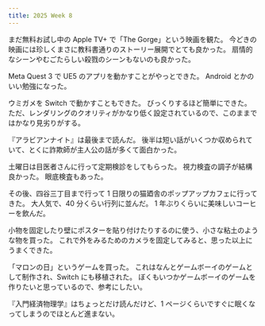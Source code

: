 ```yaml
---
title: 2025 Week 8
---
```


まだ無料お試し中の Apple TV+ で「The Gorge」という映画を観た。
今どきの映画には珍しくまさに教科書通りのストーリー展開でとても良かった。
扇情的なシーンやむごたらしい殺戮のシーンもないのも良かった。

Meta Quest 3 で UE5 のアプリを動かすことがやっとできた。
Android とかのいい勉強になった。

ウミガメを Switch で動かすこともできた。
びっくりするほど簡単にできた。
ただ、レンダリングのクオリティがかなり低く設定されているので、このままではかなり見劣りがする。

『アラビアンナイト』は最後まで読んだ。
後半は短い話がいくつか収められていて、とくに詐欺師が主人公の話が多くて面白かった。

土曜日は目医者さんに行って定期検診をしてもらった。
視力検査の調子が結構良かった。
眼底検査もあった。

その後、四谷三丁目まで行って 1 日限りの猫廼舎のポップアップカフェに行ってきた。
大人気で、40 分くらい行列に並んだ。
1 年ぶりくらいに美味しいコーヒーを飲んだ。

小物を固定したり壁にポスターを貼り付けたりするのに使う、小さな粘土のような物を買った。
これで外をみるためのカメラを固定してみると、思った以上にうまくできた。

「マロンの日」というゲームを買った。
これはなんとゲームボーイのゲームとして制作され、Switch にも移植された。
ぼくもいつかゲームボーイのゲームを作りたいと思っているので、参考にしたい。

『入門経済物理学』はちょっとだけ読んだけど、1 ページくらいですぐに眠くなってしまうのでほとんど進まない。
